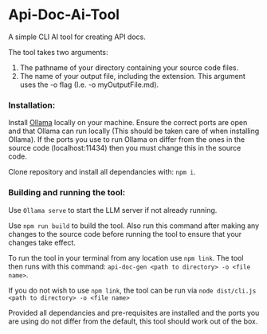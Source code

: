 # Api-Doc-Ai-Tool
A simple CLI AI tool for creating API docs.

The tool takes two arguments: 
1) The pathname of your directory containing your source code files. 
2) The name of your output file, including the extension. This argument uses the -o flag (I.e. -o myOutputFile.md).

### Installation: 

Install [Ollama](https://ollama.com/download) locally on your machine. Ensure the correct ports are open and that Ollama can run locally (This should be taken care of when installing Ollama). If the ports you use to run Ollama on differ from the ones in the source code (localhost:11434) then you must change this in the source code.

Clone repository and install all dependancies with: `npm i`.

### Building and running the tool:
Use `Ollama serve` to start the LLM server if not already running.

Use `npm run build` to build the tool. Also run this command after making any changes to the source code before running the tool to ensure that your changes take effect.

To run the tool in your terminal from any location use `npm link`. The tool then runs with this command: `api-doc-gen <path to directory> -o <file name>`.

If you do not wish to use `npm link`, the tool can be run via `node dist/cli.js <path to directory> -o <file name>`

Provided all dependancies and pre-requisites are installed and the ports you are using do not differ from the default, this tool should work out of the box.
